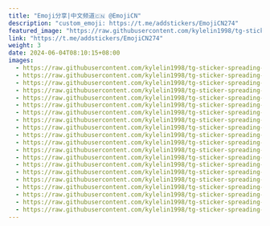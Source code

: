 ```yaml
---
title: "Emoji分享|中文频道🇨🇳 @EmojiCN"
description: "custom_emoji: https://t.me/addstickers/EmojiCN274"
featured_image: "https://raw.githubusercontent.com/kylelin1998/tg-sticker-spreading-worldwide-images/main/img/4d13ec5e-fb4e-4184-9b6d-bc7ddf02dbf1.jpg"
link: "https://t.me/addstickers/EmojiCN274"
weight: 3
date: 2024-06-04T08:10:15+08:00
images:
  - https://raw.githubusercontent.com/kylelin1998/tg-sticker-spreading-worldwide-images/main/img/4d13ec5e-fb4e-4184-9b6d-bc7ddf02dbf1.jpg
  - https://raw.githubusercontent.com/kylelin1998/tg-sticker-spreading-worldwide-images/main/img/0dfb4cbd-e0d0-4eff-8654-55947adcb1c4.jpg
  - https://raw.githubusercontent.com/kylelin1998/tg-sticker-spreading-worldwide-images/main/img/551fa34d-2956-4ab4-8831-39809a66f5c6.jpg
  - https://raw.githubusercontent.com/kylelin1998/tg-sticker-spreading-worldwide-images/main/img/ab0ed5cd-457f-44eb-9ebc-d16c6dc193c3.jpg
  - https://raw.githubusercontent.com/kylelin1998/tg-sticker-spreading-worldwide-images/main/img/afc29a30-e3a8-425d-9113-1b9944c1cb23.jpg
  - https://raw.githubusercontent.com/kylelin1998/tg-sticker-spreading-worldwide-images/main/img/ce25a451-c88b-41b2-8de0-5a9b046ced14.jpg
  - https://raw.githubusercontent.com/kylelin1998/tg-sticker-spreading-worldwide-images/main/img/773f5873-aea3-4348-adfd-ebe20a614e3f.jpg
  - https://raw.githubusercontent.com/kylelin1998/tg-sticker-spreading-worldwide-images/main/img/e2d02b6a-f284-4494-9b7a-a75882dff04a.jpg
  - https://raw.githubusercontent.com/kylelin1998/tg-sticker-spreading-worldwide-images/main/img/87419583-baa7-469b-b756-4fce76e25ee0.jpg
  - https://raw.githubusercontent.com/kylelin1998/tg-sticker-spreading-worldwide-images/main/img/1146a24a-2a44-4331-ad96-678947960734.jpg
  - https://raw.githubusercontent.com/kylelin1998/tg-sticker-spreading-worldwide-images/main/img/527666e1-b770-4be7-b84f-08d2b25ebb68.jpg
  - https://raw.githubusercontent.com/kylelin1998/tg-sticker-spreading-worldwide-images/main/img/fcb3c8a5-b5ff-44b3-8a20-0a5b9c3ee538.jpg
  - https://raw.githubusercontent.com/kylelin1998/tg-sticker-spreading-worldwide-images/main/img/a1491d71-46b1-49e3-b407-a358196d83bb.jpg
  - https://raw.githubusercontent.com/kylelin1998/tg-sticker-spreading-worldwide-images/main/img/5e25c227-b322-4530-8166-73fd6137d367.jpg
  - https://raw.githubusercontent.com/kylelin1998/tg-sticker-spreading-worldwide-images/main/img/ecdfb3c5-eeae-4c3b-a070-ab3a97eca8ba.jpg
  - https://raw.githubusercontent.com/kylelin1998/tg-sticker-spreading-worldwide-images/main/img/4f747c7d-de2f-469f-9360-7bbddf7b2b5b.jpg
  - https://raw.githubusercontent.com/kylelin1998/tg-sticker-spreading-worldwide-images/main/img/50150ff0-cf5a-4140-a65f-c0ba32274793.jpg
  - https://raw.githubusercontent.com/kylelin1998/tg-sticker-spreading-worldwide-images/main/img/88d5bfaa-a5f5-4206-86a0-05cb090b20fe.jpg
  - https://raw.githubusercontent.com/kylelin1998/tg-sticker-spreading-worldwide-images/main/img/36ca732f-592f-4b37-83b3-31a55307d854.jpg
  - https://raw.githubusercontent.com/kylelin1998/tg-sticker-spreading-worldwide-images/main/img/d8d8e688-7681-4350-b537-0feb84141f23.jpg
---
```


